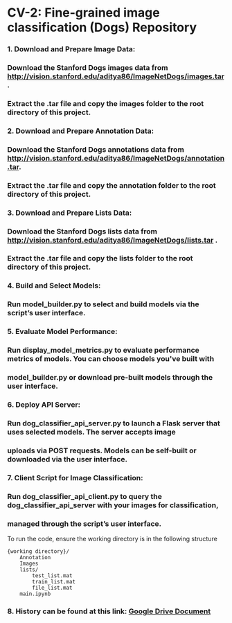 # CV-2: Fine-grained image classification (Dogs) Repository

### 1. Download and Prepare Image Data:
###      Download the Stanford Dogs images data from http://vision.stanford.edu/aditya86/ImageNetDogs/images.tar.
###      Extract the .tar file and copy the images folder to the root directory of this project. 
### 2. Download and Prepare Annotation Data:
###      Download the Stanford Dogs annotations data from http://vision.stanford.edu/aditya86/ImageNetDogs/annotation.tar.
###      Extract the .tar file and copy the annotation folder to the root directory of this project. 
### 3. Download and Prepare Lists Data: 
###      Download the Stanford Dogs lists data from http://vision.stanford.edu/aditya86/ImageNetDogs/lists.tar .
###      Extract the .tar file and copy the lists folder to the root directory of this project. 
### 4. Build and Select Models: 
###      Run model_builder.py to select and build models via the script’s user interface. 
### 5. Evaluate Model Performance: 
###      Run display_model_metrics.py to evaluate performance metrics of models. You can choose models you've built with 
###      model_builder.py or download pre-built models through the user interface. 
### 6. Deploy API Server: 
###      Run dog_classifier_api_server.py to launch a Flask server that uses selected models. The server accepts image 
###      uploads via POST requests. Models can be self-built or downloaded via the user interface.
### 7. Client Script for Image Classification: 
###      Run dog_classifier_api_client.py to query the dog_classifier_api_server with your images for classification, 
###      managed through the script’s user interface.
 
To run the code, ensure the working directory is in the following structure

```
{working directory}/
    Annotation
    Images
    lists/
        test_list.mat
        train_list.mat
        file_list.mat        
    main.ipynb
```


### 8. History can be found at this link: [Google Drive Document](https://drive.google.com/drive/folders/1_nb9dnsYZfa3Ekt9V1GHcsZ8x-Y5syIL?usp=sharing)
